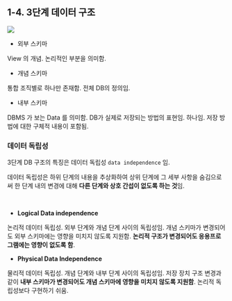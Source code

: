 ## 1-4. 3단계 데이터 구조

![](https://agilestarskim.github.io/static/bee252da2faa8d5a20903af41961b4ca/65072/database03-02.jpg)

- 외부 스키마

View 의 개념. 논리적인 부분을 의미함.


- 개념 스키마

통합 조직별로 하나만 존재함. 전체 DB의 정의임.


- 내부 스키마

DBMS 가 보는 Data 를 의미함. DB가 실제로 저장되는 방법의 표현임. 하나임. 저장 방법에 대한 구체적 내용이 포함됨.

### 데이터 독립성

3단계 DB 구조의 특징은 데이터 독립성 `data independence` 임.

데이터 독립성은 하위 단계의 내용을 추상화하여 상위 단계에 그 세부 사항을 숨김으로써 한 단계 내의 변경에 대해 **다른 단계와 상호 간섭이 없도록 하는 것**임.

<br>

- **Logical Data independence**

논리적 데이터 독립성.
외부 단계와 개념 단계 사이의 독립성임. 개념 스키마가 변경되어도 외부 스키마에는 영향을 미치지 않도록 지원함. **논리적 구조가 변경되어도 응용프로그램에는 영향이 없도록 함**.

- **Physical Data Independence**

물리적 데이터 독립성.
개념 단계와 내부 단계 사이의 독립성임. 저장 장치 구조 변경과 같이 **내부 스키마가 변경되어도 개념 스키마에 영향을 미치지 않도록 지원함**. 논리적 독립성보다 구현하기 쉬움.
